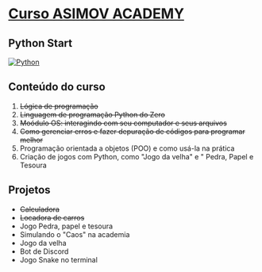 # [Curso ASIMOV ACADEMY](https://asimov.academy/)
## Python Start
[![Python](https://upload.wikimedia.org/wikipedia/commons/1/1b/Blue_Python_3.9_Shield_Badge.svg)](https://www.python.org/)

## Conteúdo do curso
1. ~~Lógica de programação~~
2. ~~Linguagem de programação Python do Zero~~
3. ~~Moódulo OS: interagindo com seu computador e seus arquivos~~
4. ~~Como gerenciar erros e fazer depuração de códigos para programar melhor~~
5. Programação orientada a objetos (POO) e como usá-la na prática
6. Criação de jogos com Python, como "Jogo da velha" e " Pedra, Papel e Tesoura

## Projetos

- ~~Calculadora~~
- ~~Locadora de carros~~
- Jogo Pedra, papel e tesoura
- Simulando o "Caos" na academia
- Jogo da velha
- Bot de Discord
- Jogo Snake no terminal
